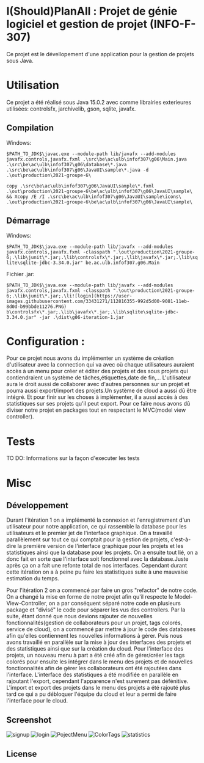 
# I(Should)PlanAll : Projet de génie logiciel et gestion de projet (INFO-F-307)

Ce projet est le dévellopement d'une application pour la gestion de projets sous Java. 

# Utilisation

Ce projet a été réalisé sous Java 15.0.2 avec comme librairies exterieures utilisées: controlsfx, jarchivelib, gson, sqlite, javafx.

## Compilation

Windows:

`$PATH_TO_JDK$\javac.exe --module-path lib/javafx --add-modules javafx.controls,javafx.fxml .\src\be\ac\ulb\infof307\g06\Main.java .\src\be\ac\ulb\infof307\g06\database\*.java .\src\be\ac\ulb\infof307\g06\JavaUI\sample\*.java -d .\out\production\2021-groupe-6\`

`copy .\src\be\ac\ulb\infof307\g06\JavaUI\sample\*.fxml .\out\production\2021-groupe-6\be\ac\ulb\infof307\g06\JavaUI\sample\ && Xcopy /E /I .\src\be\ac\ulb\infof307\g06\JavaUI\sample\icons\ .\out\production\2021-groupe-6\be\ac\ulb\infof307\g06\JavaUI\sample\`

## Démarrage

Windows:

``$PATH_TO_JDK$\java.exe --module-path lib/javafx --add-modules javafx.controls,javafx.fxml -classpath ".\out\production\2021-groupe-6;.\lib\junit\*.jar;.\lib\controlsfx\*.jar;.\lib\javafx\*.jar;.\lib\sqlite\sqlite-jdbc-3.34.0.jar" be.ac.ulb.infof307.g06.Main``

Fichier .jar:

``$PATH_TO_JDK$\java.exe --module-path lib/javafx --add-modules javafx.controls,javafx.fxml -classpath ".\out\production\2021-groupe-6;.\lib\junit\*.jar;.\li![login](https://user-images.githubusercontent.com/33431271/112816355-992d5d00-9081-11eb-8d0d-b99bbde11276.PNG)
b\controlsfx\*.jar;.\lib\javafx\*.jar;.\lib\sqlite\sqlite-jdbc-3.34.0.jar" -jar .\dist\g06-iteration-1.jar``

# Configuration :

Pour ce projet nous avons du implémenter un système de création d'utilisateur avec la connection qui va avec où chaque utilisateurs auraient accès à un menu pour créer et éditer des projets et des sous projets qui contiendraient un système de tâches,étiquettes,date de fin,... L'utilisateur aura le droit aussi de collaborer avec d'autres personnes sur un projet et pourra aussi export/import des projets.Un système de cloud a aussi dû être intégré. Et pour finir sur les choses à implémenter, il a aussi accès à des statistiques sur ses projets qu'il peut export. 
Pour ce faire nous avons dû diviser notre projet en packages tout en respectant le MVC(model view controller).

# Tests

TO DO: Informations sur la façon d'executer les tests

# Misc

## Développement
Durant l'itération 1 on a implémenté la connexion et l'enregistrement d'un utilisateur pour notre application, ce qui rassemble la database pour les utilisateurs et le premier jet de l'interface graphique. On a travaillé parallèlement sur tout ce qui comptait pour la gestion de projets, c'est-à-dire la première version de l'interface graphique pour les projets et les statistiques ainsi que la database pour les projets. On a ensuite tout lié, on a donc fait en sorte que l'interface soit fonctionnel avec la database.Juste après ça on a fait une refonte total de nos interfaces. Cependant durant cette itération on a à peine pu faire les statistiques suite à une mauvaise estimation du temps.

Pour l'itération 2 on a commencé par faire un gros "refactor" de notre code. On a changé la mise en forme de notre projet afin qu'il respecte le Model-View-Controller, on a par conséquent séparé notre code en plusieurs package et "divisé" le code pour séparer les vus des controllers. Par la suite, étant donné que nous devions rajouter de nouvelles fonctionnalités(gestion de collaborateurs pour un projet, tags colorés, service de cloud), on a commencé par mettre à jour le code des databases afin qu'elles contiennent les nouvelles informations à gérer. Puis nous avons travaillé en parallèle sur la mise à jour des interfaces des projets et des statistiques ainsi que sur la création du cloud. Pour l'interface des projets, un nouveau menu à part a été créé afin de gérer/créer les tags colorés pour ensuite les intégrer dans le menu des projets et de nouvelles fonctionnalités afin de gérer les collaborateurs ont été rajoutées dans l'interface. L'interface des statistiques a été modifiée en parallèle en rajoutant l'export, cependant l'apparence n'est surement pas défénitive. L'import et export des projets dans le menu des projets a été rajouté plus tard ce qui a pu débloquer l'équipe du cloud et leur a permi de faire l'interface pour le cloud.

## Screenshot
![signup](https://user-images.githubusercontent.com/33431271/112816753-03460200-9082-11eb-92de-fd46c727796f.PNG)
![login](https://user-images.githubusercontent.com/33431271/112816761-050fc580-9082-11eb-88ad-2a758668ddbd.PNG)
![PojectMenu](https://user-images.githubusercontent.com/33431271/112816747-00e3a800-9082-11eb-8c7d-c42aa456f146.PNG)
![ColorTags](https://user-images.githubusercontent.com/33431271/112816742-ff19e480-9081-11eb-8459-6f5111df2183.PNG)
![statistics](https://user-images.githubusercontent.com/33431271/112816728-fb865d80-9081-11eb-90f7-d6db66110d52.PNG)

## License
